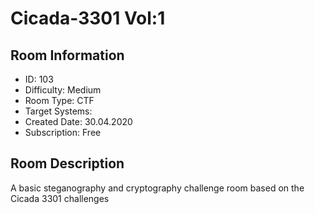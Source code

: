 ﻿# Cicada-3301 Vol:1

## Room Information
- ID: 103
- Difficulty: Medium
- Room Type: CTF
- Target Systems: 
- Created Date: 30.04.2020
- Subscription: Free

## Room Description
A basic steganography and cryptography challenge room based on the Cicada 3301 challenges

